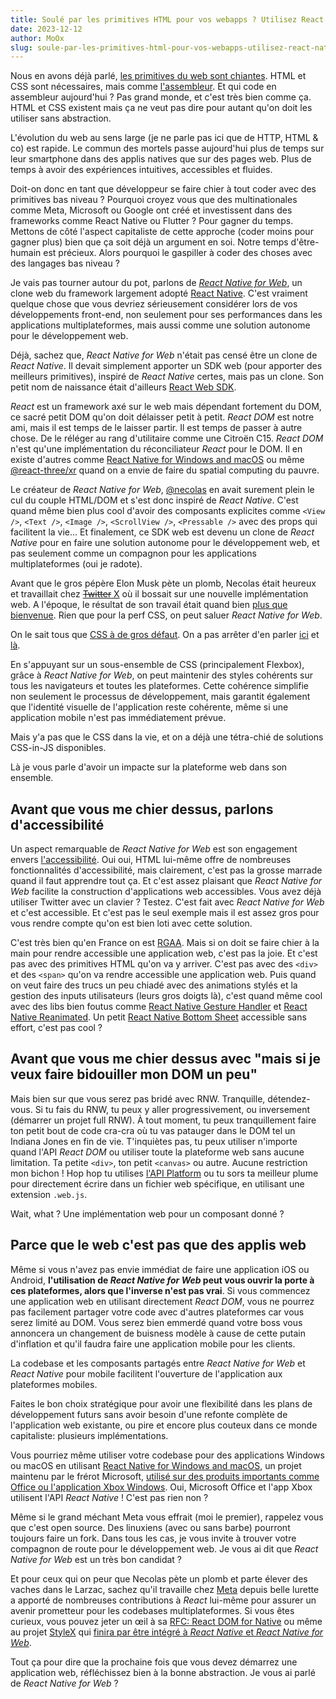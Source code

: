 ```yaml
---
title: Soulé par les primitives HTML pour vos webapps ? Utilisez React Native
date: 2023-12-12
author: MoOx
slug: soule-par-les-primitives-html-pour-vos-webapps-utilisez-react-native
---
```


Nous en avons déjà parlé, [les primitives du web sont chiantes](/articles/le-web-merite-de-meilleures-primitives).
HTML et CSS sont nécessaires, mais comme [l'assembleur](https://fr.wikipedia.org/wiki/Assembleur).
Et qui code en assembleur aujourd'hui ? Pas grand monde, et c'est très bien comme ça.
HTML et CSS existent mais ça ne veut pas dire pour autant qu'on doit les utiliser sans abstraction.

L'évolution du web au sens large (je ne parle pas ici que de HTTP, HTML & co) est rapide. Le commun des mortels passe aujourd'hui plus de temps sur leur smartphone dans des applis natives que sur des pages web. Plus de temps à avoir des expériences intuitives, accessibles et fluides.

Doit-on donc en tant que développeur se faire chier à tout coder avec des primitives bas niveau ?
Pourquoi croyez vous que des multinationales comme Meta, Microsoft ou Google ont créé et investissent dans des frameworks comme React Native ou Flutter ?
Pour gagner du temps. Mettons de côté l'aspect capitaliste de cette approche (coder moins pour gagner plus) bien que ça soit déjà un argument en soi.
Notre temps d'être-humain est précieux. Alors pourquoi le gaspiller à coder des choses avec des langages bas niveau ?

Je vais pas tourner autour du pot, parlons de [_React Native for Web_](https://necolas.github.io/react-native-web/), un clone web du framework largement adopté [React Native](https://reactnative.dev).
C'est vraiment quelque chose que vous devriez sérieusement considérer lors de vos développements front-end, non seulement pour ses performances dans les applications multiplateformes, mais aussi comme une solution autonome pour le développement web.

Déjà, sachez que, _React Native for Web_ n'était pas censé être un clone de _React Native_. Il devait simplement apporter un SDK web (pour apporter des meilleurs primitives), inspiré de _React Native_ certes, mais pas un clone. Son petit nom de naissance était d'ailleurs [React Web SDK](https://github.com/necolas/react-native-web/commit/e34820c11c82417f673103c2d67ecd19e26f0193).

_React_ est un framework axé sur le web mais dépendant fortement du DOM, ce sacré petit DOM qu'on doit délaisser petit à petit.
_React DOM_ est notre ami, mais il est temps de le laisser partir. Il est temps de passer à autre chose. De le réléger au rang d'utilitaire comme une Citroën C15.
_React DOM_ n'est qu'une implémentation du réconciliateur _React_ pour le DOM. Il en existe d'autres comme [React Native for Windows and macOS](https://microsoft.github.io/react-native-windows/) ou même [@react-three/xr](https://github.com/pmndrs/react-xr) quand on a envie de faire du spatial computing du pauvre.

Le créateur de _React Native for Web_, [@necolas](https://github.com/necolas) en avait surement plein le cul du couple HTML/DOM et s'est donc inspiré de _React Native_.
C'est quand même bien plus cool d'avoir des composants explicites comme `<View />`, `<Text />`, `<Image />`, `<ScrollView />`, `<Pressable />` avec des props qui facilitent la vie...
Et finalement, ce SDK web est devenu un clone de _React Native_ pour en faire une solution autonome pour le développement web, et pas seulement comme un compagnon pour les applications multiplateformes (oui je radote).

Avant que le gros pépère Elon Musk pète un plomb, Necolas était heureux et travaillait chez [~~Twitter~~ X](https://twitter.com/) où il bossait sur une nouvelle implémentation web. A l'époque, le résultat de son travail était quand bien [plus que bienvenue](https://twitter.com/necolas/status/1058949372837122048). Rien que pour la perf CSS, on peut saluer _React Native for Web_.

On le sait tous que [CSS à de gros défaut](/articles/pourquoi-j-ai-arrete-d-utiliser-css). On a pas arrêter d'en parler [ici](/articles/comprendre-le-css-in-js-par-l-exemple) et [là](/articles/retour-sur-plusieurs-annees-de-css-in-js).

En s'appuyant sur un sous-ensemble de CSS (principalement Flexbox), grâce à _React Native for Web_, on peut maintenir des styles cohérents sur tous les navigateurs et toutes les plateformes. Cette cohérence simplifie non seulement le processus de développement, mais garantit également que l'identité visuelle de l'application reste cohérente, même si une application mobile n'est pas immédiatement prévue.

Mais y'a pas que le CSS dans la vie, et on a déjà une tétra-chié de solutions CSS-in-JS disponibles.

Là je vous parle d'avoir un impacte sur la plateforme web dans son ensemble.

## Avant que vous me chier dessus, parlons d'accessibilité

Un aspect remarquable de _React Native for Web_ est son engagement envers [l'accessibilité](https://necolas.github.io/react-native-web/docs/accessibility/). Oui oui, HTML lui-même offre de nombreuses fonctionnalités d'accessibilité, mais clairement, c'est pas la grosse marrade quand il faut apprendre tout ça. Et c'est assez plaisant que _React Native for Web_ facilite la construction d'applications web accessibles.
Vous avez déjà utiliser Twitter avec un clavier ? Testez.
C'est fait avec _React Native for Web_ et c'est accessible. Et c'est pas le seul exemple mais il est assez gros pour vous rendre compte qu'on est bien loti avec cette solution.

C'est très bien qu'en France on est [RGAA](https://accessibilite.numerique.gouv.fr). Mais si on doit se faire chier à la main pour rendre accessible une application web, c'est pas la joie. Et c'est pas avec des primitives HTML qu'on va y arriver. C'est pas avec des `<div>` et des `<span>` qu'on va rendre accessible une application web.
Puis quand on veut faire des trucs un peu chiadé avec des animations stylés et la gestion des inputs utilisateurs (leurs gros doigts là), c'est quand même cool avec des libs bien foutus comme [React Native Gesture Handler](https://docs.swmansion.com/react-native-gesture-handler/) et [React Native Reanimated](https://docs.swmansion.com/react-native-reanimated/).
Un petit [React Native Bottom Sheet](https://github.com/gorhom/react-native-bottom-sheet) accessible sans effort, c'est pas cool ?

## Avant que vous me chier dessus avec "mais si je veux faire bidouiller mon DOM un peu"

Mais bien sur que vous serez pas bridé avec RNW. Tranquille, détendez-vous.
Si tu fais du RNW, tu peux y aller progressivement, ou inversement (démarrer un projet full RNW).
À tout moment, tu peux tranquillement faire ton petit bout de code cra-cra où tu vas patauger dans le DOM tel un Indiana Jones en fin de vie.
T'inquiètes pas, tu peux utiliser n'importe quand l'API _React DOM_ ou utiliser toute la plateforme web sans aucune limitation. Ta petite `<div>`, ton petit `<canvas>` ou autre. Aucune restriction mon bichon ! Hop hop tu utilises [l'API Platform](https://reactnative.dev/docs/platform) ou tu sors ta meilleur plume pour directement écrire dans un fichier web spécifique, en utilisant une extension `.web.js`.

Wait, what ? Une implémentation web pour un composant donné ?

## Parce que le web c'est pas que des applis web

Même si vous n'avez pas envie immédiat de faire une application iOS ou Android, **l'utilisation de _React Native for Web_ peut vous ouvrir la porte à ces plateformes, alors que l'inverse n'est pas vrai**. Si vous commencez une application web en utilisant directement _React DOM_, vous ne pourrez pas facilement partager votre code avec d'autres plateformes car vous serez limité au DOM.
Vous serez bien emmerdé quand votre boss vous annoncera un changement de buisness modèle à cause de cette putain d'inflation et qu'il faudra faire une application mobile pour les clients.

La codebase et les composants partagés entre _React Native for Web_ et _React Native_ pour mobile facilitent l'ouverture de l'application aux plateformes mobiles.

Faites le bon choix stratégique pour avoir une flexibilité dans les plans de développement futurs sans avoir besoin d'une refonte complète de l'application web existante, ou pire et encore plus couteux dans ce monde capitaliste: plusieurs implémentations.

Vous pourriez même utiliser votre codebase pour des applications Windows ou macOS en utilisant [React Native for Windows and macOS](https://microsoft.github.io/react-native-windows/), un projet maintenu par le frérot Microsoft, [utilisé sur des produits importants comme Office ou l'application Xbox Windows](https://microsoft.github.io/react-native-windows/resources-showcase). Oui, Microsoft Office et l'app Xbox utilisent l'API _React Native_ ! C'est pas rien non ?


Même si le grand méchant Meta vous effrait (moi le premier), rappelez vous que c'est open source. Des linuxiens (avec ou sans barbe) pourront toujours faire un fork.
Dans tous les cas, je vous invite à trouver votre compagnon de route pour le développement web.
Je vous ai dit que _React Native for Web_ est un très bon candidat ?

Et pour ceux qui on peur que Necolas pète un plomb et parte élever des vaches dans le Larzac, sachez qu'il travaille chez [Meta](https://www.meta.com) depuis belle lurette a apporté de nombreuses contributions à _React_ lui-même pour assurer un avenir prometteur pour les codebases multiplateformes. Si vous êtes curieux, vous pouvez jeter un œil à sa [RFC: React DOM for Native](https://github.com/react-native-community/discussions-and-proposals/pull/496) ou même au projet [StyleX](https://stylexjs.com/blog/introducing-stylex) qui [finira par être intégré à _React Native_ et _React Native for Web_](https://www.threads.net/@nicolas.img/post/C0fxzFuL4gp).

Tout ça pour dire que la prochaine fois que vous devez démarrez une application web, réfléchissez bien à la bonne abstraction.
Je vous ai parlé de  _React Native for Web_ ?
